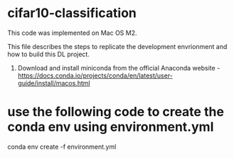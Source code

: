 # cifar10-classification
This code was implemented on Mac OS M2.

This file describes the steps to replicate the development envrionment and how to build this DL project.

1. Download and install miniconda from the official Anaconda website - https://docs.conda.io/projects/conda/en/latest/user-guide/install/macos.html

# use the following code to create the conda env using environment.yml
conda env create -f environment.yml